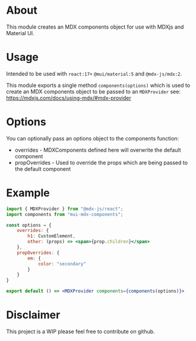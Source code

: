 # About

This module creates an MDX components object for use with MDXjs and Material UI.

# Usage

Intended to be used with `react:17+` `@mui/material:5` and `@mdx-js/mdx:2`.

This module exports a single method `components(options)` which is used to create an MDX components object to be passed to an `MDXProvider` see: https://mdxjs.com/docs/using-mdx/#mdx-provider

# Options

You can optionally pass an options object to the components function:

- overrides - MDXComponents defined here will overwrite the default component
- propOverrides - Used to override the props which are being passed to the default component

# Example

```jsx
import { MDXProvider } from "@mdx-js/react";
import components from "mui-mdx-components";

const options = {
    overrides: {
        h1: CustomElement,
        other: (props) => <span>{prop.children}</span>
    },
    propOverrides: {
        em: {
            color: "secondary"
        }
    }
}

export default () => <MDXProvider components={components(options)}>
```

# Disclaimer

This project is a WIP please feel free to contribute on github.